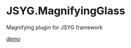 # JSYG.MagnifyingGlass
Magnifying plugin for JSYG framework

[demo](http://yannickbochatay.github.io/JSYG.MagnifyingGlass/)